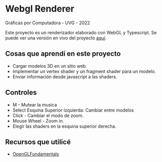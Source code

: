 # Webgl Renderer
Gráficas por Computadora - UVG - 2022

Este proyecto es un renderizador elaborado con WebGL y Typescript. Se puede ver una versión en vivo del proyecto [aquí](https://guillermosb.github.io/webgl-renderer/?model=face). 

## Cosas que aprendí en este proyecto
- Cargar modelos 3D en un sitio web.
- Implementar un vertex shader y un fragment shader para un modelo.
- Enviar información desde javascript a las shaders.

## Controles
- M - Mutear la musica
- Select Esquina Superior Izquierda: Cambiar entre modelos
- Click - Cambiar el modo de zoom.
- Mouse Wheel - Zoom in.
- Elegir las shaders en la esquina superior derecha.


## Recursos que utilicé
- [OpenGLFundamentals](https://guillermosb.github.io/webgl-renderer/?model=face)

